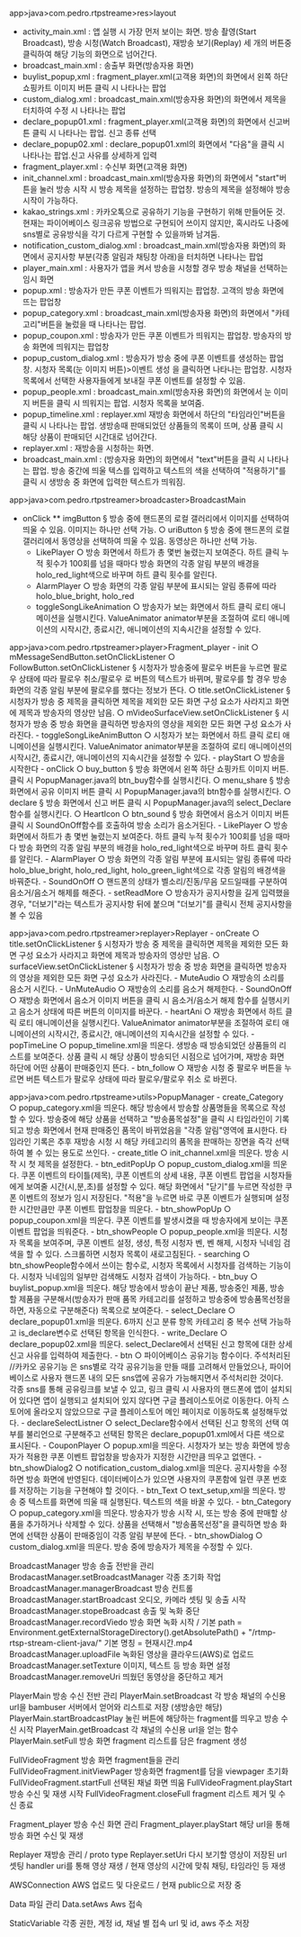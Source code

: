 app>java>com.pedro.rtpstreame>res>layout  
* activity_main.xml : 앱 실행 시 가장 먼저 보이는 화면. 방송 촬영(Start Broadcast), 방송 시청(Watch Broadcast), 재방송 보기(Replay) 세 개의 버튼중 클릭하여 해당 기능의 화면으로 넘어간다.
* broadcast_main.xml : 송출부 화면(방송자용 화면)
* buylist_popup,xml : fragment_player.xml(고객용 화면)의 화면에서 왼쪽 하단 쇼핑카트 이미지 버튼 클릭 시 나타나는 팝업
* custom_dialog.xml : broadcast_main.xml(방송자용 화면)의 화면에서 제목을 터치하여 수정 시 나타나는 팝업
* declare_popup01.xml : fragment_player.xml(고객용 화면)의 화면에서 신고버튼 클릭 시 나타나는 팝업. 신고 종류 선택
* declare_popup02.xml : declare_popup01.xml의 화면에서 "다음"을 클릭 시 나타나는 팝업.신고 사유를 상세하게 입력
* fragment_player.xml : 수신부 화면(고객용 화면)
* init_channel.xml : broadcast_main.xml(방송자용 화면)의 화면에서 "start"버튼을 눌러 방송 시작 시 방송 제목을 설정하는 팝업창. 방송의 제목을 설정해야 방송 시작이 가능하다.
* kakao_strings.xml : 카카오톡으로 공유하기 기능을 구현하기 위해 만들어둔 것. 현재는 파이어베이스 링크공유 방법으로 구현되어 쓰이지 않지만, 혹시라도 나중에 sns별로 공유방식을 각기 다르게 구현할 수 있을까봐 남겨둠.
* notification_custom_dialog.xml : broadcast_main.xml(방송자용 화면)의 화면에서 공지사항 부분(각종 알림과 채팅창 아래)을 터치하면 나타나는 팝업
* player_main.xml : 사용자가 앱을 켜서 방송을 시청할 경우 방송 채널을 선택하는 임시 화면
* popup.xml : 방송자가 만든 쿠폰 이벤트가 띄워지는 팝업창. 고객의 방송 화면에 뜨는 팝업창
* popup_category.xml : broadcast_main.xml(방송자용 화면)의 화면에서 "카테고리"버튼을 눌렀을 때 나타나는 팝업. 
* popup_coupon.xml : 방송자가 만든 쿠폰 이벤트가 띄워지는 팝업창. 방송자의 방송 화면에 띄워지는 팝업창
* popup_custom_dialog.xml : 방송자가 방송 중에 쿠폰 이벤트를 생성하는 팝업창. 시청자 목록(눈 이미지 버튼)>이벤트 생성 을 클릭하면 나타나는 팝업창. 시청자 목록에서 선택한 사용자들에게 보내질 쿠폰 이벤트를 설정할 수 있음.
* popup_people.xml : broadcast_main.xml(방송자용 화면)의 화면에서 눈 이미지 버튼을 클릭 시 띄워지는 팝업. 시청자 목록을 보여줌. 
* popup_timeline.xml : replayer.xml 재방송 화면에서 하단의 "타임라인"버튼을 클릭 시  나타나는 팝업. 생방송때 판매되었던 상품들의 목록이 뜨며, 상품 클릭 시 해당 상품이 판매되던 시간대로 넘어간다.
* replayer.xml : 재방송을 시청하는 화면. 
* broadcast_main.xml : (방송자용 화면)의 화면에서 "text"버튼을 클릭 시 나타나는 팝업. 방송 중간에 띄울 텍스를 입력하고 텍스트의 색을 선택하여 "적용하기"를 클릭 시 생방송 중 화면에 입력한 텍스트가 띄워짐.





app>java>com.pedro.rtpstreamer>broadcaster>BroadcastMain  
* onClick
** imgButton
			§ 방송 중에 핸드폰의 로컬 갤러리에서 이미지를 선택하여 띄울 수 있음. 이미지는 하나만 선택 가능.
		○ uriButton
			§ 방송 중에 핸드폰의 로컬 갤러리에서 동영상을 선택하여 띄울 수 있음. 동영상은 하나만 선택 가능.
	- LikePlayer
		○ 방송 화면에서 하트가 총 몇번 눌렸는지 보여준다. 하트 클릭 누적 횟수가 100회를 넘을 때마다 방송 화면의 각종 알림 부분의 배경을 holo_red_light색으로 바꾸며 하트 클릭 횟수를 알린다.
	- AlarmPlayer
		○ 방송 화면의 각종 알림 부분에 표시되는 알림 종류에 따라 holo_blue_bright, holo_red
	- toggleSongLikeAnimation
		○ 방송자가 보는 화면에서 하트 클릭 로티 애니메이션을 실행시킨다. ValueAnimator animator부분을 조절하여 로티 애니메이션의 시작시간, 종료시간, 애니메이션의 지속시간을 설정할 수 있다.





app>java>com.pedro.rtpstreamer>player>Fragment_player
	- init
		○ mMessageSendButton.setOnClickListener
		○ FollowButton.setOnClickListener
			§ 시청자가 방송중에 팔로우 버튼을 누르면 팔로우 상태에 따라 팔로우 취소/팔로우 로 버튼의 텍스트가 바뀌며, 팔로우를 할 경우 방송 화면의 각종 알림 부분에 팔로우를 했다는 정보가 뜬다.
		○ title.setOnClickListener
			§ 시청자가 방송 중 제목을 클릭하면 제목을 제외한 모든 화면 구성 요소가 사라지고 화면에 제목과 방송자의 영상만 남음.
		○ mVideoSurfaceView.setOnClickListener
			§ 시청자가 방송 중 방송 화면을 클릭하면 방송자의 영상을 제외한 모든 화면 구성 요소가 사라진다. 
	- toggleSongLikeAnimButton
		○ 시청자가 보는 화면에서 하트 클릭 로티 애니메이션을 실행시킨다. ValueAnimator animator부분을 조절하여 로티 애니메이션의 시작시간, 종료시간, 애니메이션의 지속시간을 설정할 수 있다.
	- playStart
		○ 방송을 시작한다
	- onClick
		○ buy_button
			§ 방송 화면에서 왼쪽 하단 쇼핑카트 이미지 버튼. 클릭 시 PopupManager.java의 btn_buy함수를 실행시킨다.
		○ menu_share
			§ 방송 화면에서 공유 이미지 버튼 클릭 시 PopupManager.java의 btn함수를 실행시킨다.
		○ declare
			§ 방송 화면에서 신고 버튼 클릭 시 PopupManager.java의 select_Declare함수를 실행시킨다.
		○ HeartIcon
		○ btn_sound
			§ 방송 화면에서 음소거 이미지 버튼 클릭 시 SoundOnOff함수를 호출하여 방송 소리가 음소거된다.
	- LikePlayer
		○ 방송 화면에서 하트가 총 몇번 눌렸는지 보여준다. 하트 클릭 누적 횟수가 100회를 넘을 때마다 방송 화면의 각종 알림 부분의 배경을 holo_red_light색으로 바꾸며 하트 클릭 횟수를 알린다.
	- AlarmPlayer
		○ 방송 화면의 각종 알림 부분에 표시되는 알림 종류에 따라 holo_blue_bright, holo_red_light, holo_green_light색으로 각종 알림의 배경색을 바꿔준다.
	- SoundOnOff
		○ 핸드폰의 상태가 벨소리/진동/무음 모드일때를 구분하여 음소거/음소거 해제를 해준다.
	- setReadMore
		○ 방송자가 공지사항을 길게 입력했을 경우, "더보기"라는 텍스트가 공지사항 뒤에 붙으며 "더보기"를 클릭시 전체 공지사항을 볼 수 있음





app>java>com.pedro.rtpstreamer>replayer>Replayer
	- onCreate
		○ title.setOnClickListener
			§ 시청자가 방송 중 제목을 클릭하면 제목을 제외한 모든 화면 구성 요소가 사라지고 화면에 제목과 방송자의 영상만 남음.
		○ surfaceView.setOnClickListener
			§ 시청자가 방송 중 방송 화면을 클릭하면 방송자의 영상을 제외한 모든 화면 구성 요소가 사라진다. 
	- MuteAudio
		○ 재방송의 소리를 음소거 시킨다.
	- UnMuteAudio
		○ 재방송의 소리를 음소거 해제한다.
	- SoundOnOff
		○ 재방송 화면에서 음소거 이미지 버튼을 클릭 시 음소거/음소거 해제 함수를 실행시키고 음소거 상태에 따른 버튼의 이미지를 바꾼다.
	- heartAni
		○ 재방송 화면에서 하트 클릭 로티 애니메이션을 실행시킨다. ValueAnimator animator부분을 조절하여 로티 애니메이션의 시작시간, 종료시간, 애니메이션의 지속시간을 설정할 수 있다.
	- popTimeLine
		○ popup_timeline.xml을 띄운다. 생방송 때 방송되었던 상품들의 리스트를 보여준다. 상품 클릭 시 해당 상품이 방송되던 시점으로 넘어가며, 재방송 화면 하단에 어떤 상품이 판매중인지 뜬다. 
	- btn_follow
		○ 재방송 시청 중 팔로우 버튼을 누르면 버튼 텍스트가 팔로우 상태에 따라 팔로우/팔로우 취소 로 바뀐다.





app>java>com.pedro.rtpstreame>utils>PopupManager
	- create_Category
		○ popup_category.xml을 띄운다. 해당 방송에서 방송할 상품명들을 목록으로 작성할 수 있다. 방송중에 해당 상품을 선택하고 "방송품목설정"을 클릭 시 타임라인이 기록되고 방송 화면에서 현재 판매중인 품목이 바뀌었음을 "각종 알림"영역에 표시한다. 타임라인 기록은 추후 재방송 시청 시 해당 카테고리의 품목을 판매하는 장면을 즉각 선택하여 볼 수 있는 용도로 쓰인다.
	- create_title
		○ init_channel.xml을 띄운다. 방송 시작 시 첫 제목을 설정한다. 
	- btn_editPopUp
		○ popup_custom_dialog.xml을 띄운다. 쿠폰 이벤트의 타이틀(제목), 쿠폰 이벤트의 상세 내용, 쿠폰 이벤트 팝업을 시청자들에게 보여줄 시간(시,분,초)를 설정할 수 있다. 해당 화면에서 "닫기"를 누르면 작성한 쿠폰 이벤트의 정보가 임시 저장된다. "적용"을 누르면 바로 쿠폰 이벤트가 실행되며 설정한 시간만큼만 쿠폰 이벤트 팝업창을 띄운다.
	- btn_showPopUp
		○ popup_coupon.xml을 띄운다. 쿠폰 이벤트를 발생시켰을 때 방송자에게 보이는 쿠폰 이벤트 팝업을 띄워준다.
	- btn_showPeople
		○ popup_people.xml을 띄운다. 시청자 목록을 보여주며, 쿠폰 이벤트 설정, 생성, 특정 시청자 벤, 벤 해제, 시청자 닉네임 검색을 할 수 있다. 스크롤하면 시청자 목록이 새로고침된다.
	- searching
		○ btn_showPeople함수에서 쓰이는 함수로, 시청자 목록에서 시청자를 검색하는 기능이다. 시청자 닉네임의 일부만 검색해도 시청자 검색이 가능하다.
	- btn_buy
		○ buylist_popup.xml을 띄운다. 해당 방송에서 방송이 끝난 제품, 방송중인 제품, 방송 할 제품을 구분해서(방송자가 판매 품목 카테고리를 설정하고 방송중에 방송품목선정을 하면, 자동으로 구분해준다) 목록으로 보여준다. 
	- select_Declare
		○ declare_popup01.xml을 띄운다. 6까지 신고 분류 항목 카테고리 중 복수 선택 가능하고 is_declare변수로 선택된 항목을 인식한다.
	- write_Declare
		○ declare_popup02.xml을 띄운다. select_Declare에서 선택된 신고 항목에 대한 상세 신고 사유를 입력하여 제출한다. 
	- btn
		○ 파이어베이스 공유기능 함수이다. 주석처리된 //카카오 공유기능 은 sns별로 각각 공유기능을 만들 때를 고려해서 만들었으나, 파이어베이스로 사용자 핸드폰 내의 모든 sns앱에 공유가 가능해지면서 주석처리한 것이다. 각종 sns를 통해 공유링크를 보낼 수 있고, 링크 클릭 시 사용자의 핸드폰에 앱이 설치되어 있다면 앱이 실행되고 설치되어 있지 않다면 구글 플레이스토어로 이동한다. 아직 스토어에 올라오지 않았으므로 구글 플레이스토어 메인 페이지로 이동하도록 설정해두었다.
	- declareSelectListner
		○ select_Declare함수에서 선택된 신고 항목의 선택 여부를 불리언으로 구분해주고 선택된 항목은 declare_popup01.xml에서 다른 색으로 표시된다.
	- CouponPlayer
		○ popup.xml을 띄운다. 시청자가 보는 방송 화면에 방송자가 적용한 쿠폰 이벤트 팝업창을 방송자가 지정한 시간만큼 띄우고 없앤다.
	- btn_showDialog2
		○ notification_custom_dialog.xml을 띄운다. 공지사항을 수정하면 방송 화면에 반영된다. 데이터베이스가 있으면 사용자의 쿠폰함에 일련 쿠폰 번호를 저장하는 기능을 구현해야 할 것이다.
	- btn_Text
		○ text_setup,xml을 띄운다. 방송 중 텍스트를 화면에 띄울 때 실행된다. 텍스트의 색을 바꿀 수 있다. 
	- btn_Category
		○ popup_category.xml을 띄운다. 방송자가 방송 시작 시, 또는 방송 중에 판매할 상품을 추가하거나 삭제할 수 있다. 상품을 선택해서 "방송품목선정"을 클릭하면 방송 화면에 선택한 상품이 판매중임이 각종 알림 부분에 뜬다. 
	- btn_showDialog
		○ custom_dialog.xml을 띄운다. 방송 중에 방송자가 제목을 수정할 수 있다. 




BroadcastManager 방송 송출 전반을 관리
BrodacastManager.setBroadcastManager 각종 초기화 작업
BroadcastManager.managerBroadcast 방송 컨트롤
BroadcastManager.startBroadcast 오디오, 카메라 셋팅 및 송출 시작
BroadcastManager.stopeBroadcast 송출 및 녹화 중단
BroadcastManager.recordViedo 방송 화면 녹화 시작 / 
기본 path = Environment.getExternalStorageDirectory().getAbsolutePath() + "/rtmp-rtsp-stream-client-java/"
기본 명칭 = 현재시간.mp4
BroadcastManager.uploadFile 녹화된 영상을 클라우드(AWS)로 업로드
BroadcastManager.setTexture 이미지, 텍스트 등 방송 화면 설정
BroadcastManager.removeUri 띄웠던 동영상을 중단하고 제거

PlayerMain 방송 수신 전반 관리
PlayerMain.setBroadcast 각 방송 채널의 수신용 url을 bambuser 서버에서 얻어와 리스트로 저장 (생방송만 해당)
PlayerMain.startBroadcastPlay 눌린 버튼에 해당하는 fragment를 띄우고 방송 수신 시작
PlayerMain.getBroadcast 각 채널의 수신용 url을 얻는 함수
PlayerMain.setFull 방송 화면 fragment 리스트를 담은 fragment 생성

FullVideoFragment 방송 화면 fragment들을 관리
FullVideoFragment.initViewPager 방송화면 fragment를 담을 viewpager 초기화
FullVideoFragment.startFull 선택된 채널 화면 띄움
FullVideoFragment.playStart 방송 수신 및 재생 시작
FullVideoFragment.closeFull fragment 리스트 제거 및 수신 종료

Fragment_player 방송 수신 화면 관리
Fragment_player.playStart 해당 url을 통해 방송 화면 수신 및 재생

Replayer 재방송 관리 / proto type
Replayer.setUri 다시 보기할 영상이 저장된 url 셋팅
handler uri를 통해 영상 재생 / 현재 영상의 시간에 맞춰 채팅, 타임라인 등 재생

AWSConnection AWS 업로드 및 다운로드 / 현재 public으로 저장 중

Data 파일 관리
Data.setAws Aws 접속

StaticVariable 각종 권한, 계정 id, 채널 별 접속 url 및 id, aws 주소 저장
